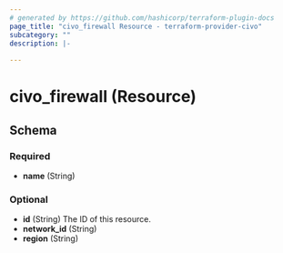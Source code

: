 ```yaml
---
# generated by https://github.com/hashicorp/terraform-plugin-docs
page_title: "civo_firewall Resource - terraform-provider-civo"
subcategory: ""
description: |-
  
---
```


# civo_firewall (Resource)





<!-- schema generated by tfplugindocs -->
## Schema

### Required

- **name** (String)

### Optional

- **id** (String) The ID of this resource.
- **network_id** (String)
- **region** (String)


